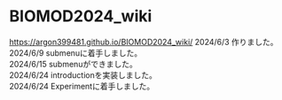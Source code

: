 # BIOMOD2024_wiki
https://argon399481.github.io/BIOMOD2024_wiki/
2024/6/3    作りました。  
2024/6/9    submenuに着手しました。  
2024/6/15   submenuができました。  
2024/6/24   introductionを実装しました。  
2024/6/24   Experimentに着手しました。